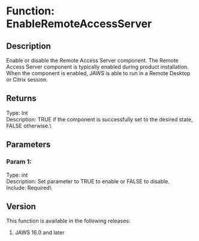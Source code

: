 # Function: EnableRemoteAccessServer

## Description

Enable or disable the Remote Access Server component. The Remote Access
Server component is typically enabled during product installation. When
the component is enabled, JAWS is able to run in a Remote Desktop or
Citrix session.

## Returns

Type: Int\
Description: TRUE if the component is successfully set to the desired
state, FALSE otherwise.\

## Parameters

### Param 1:

Type: int\
Description: Set parameter to TRUE to enable or FALSE to disable.\
Include: Required\

## Version

This function is available in the following releases:

1.  JAWS 16.0 and later
